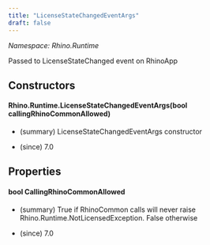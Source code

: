 ```yaml
---
title: "LicenseStateChangedEventArgs"
draft: false
---
```


*Namespace: Rhino.Runtime*

   Passed to LicenseStateChanged event on RhinoApp
   
## Constructors
#### Rhino.Runtime.LicenseStateChangedEventArgs(bool callingRhinoCommonAllowed)
- (summary) 
     LicenseStateChangedEventArgs constructor
     
- (since) 7.0
## Properties
#### bool CallingRhinoCommonAllowed
- (summary) 
     True if RhinoCommon calls will never raise Rhino.Runtime.NotLicensedException.
     False otherwise
     
- (since) 7.0
